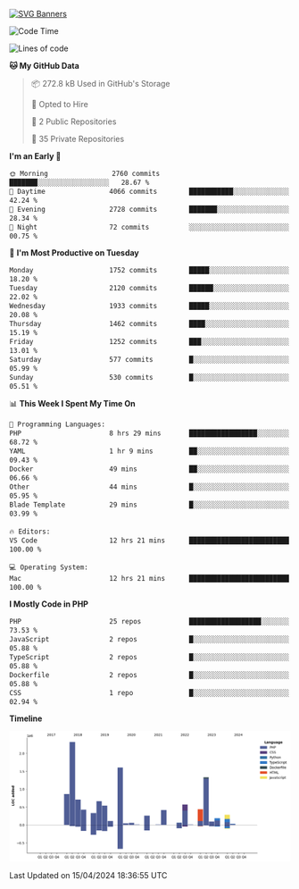 [![SVG Banners](https://svg-banners.vercel.app/api?type=glitch&text1=Gere_Lajos%F0%9F%92%BB&width=800&height=400)](https://github.com/Akshay090/svg-banners)

<!--START_SECTION:waka-->
![Code Time](http://img.shields.io/badge/Code%20Time-1%2C542%20hrs%2057%20mins-blue)

![Lines of code](https://img.shields.io/badge/From%20Hello%20World%20I%27ve%20Written-11.3%20million%20lines%20of%20code-blue)

**🐱 My GitHub Data** 

> 📦 272.8 kB Used in GitHub's Storage 
 > 
> 💼 Opted to Hire
 > 
> 📜 2 Public Repositories 
 > 
> 🔑 35 Private Repositories 
 > 
**I'm an Early 🐤** 

```text
🌞 Morning                2760 commits        ███████░░░░░░░░░░░░░░░░░░   28.67 % 
🌆 Daytime                4066 commits        ███████████░░░░░░░░░░░░░░   42.24 % 
🌃 Evening                2728 commits        ███████░░░░░░░░░░░░░░░░░░   28.34 % 
🌙 Night                  72 commits          ░░░░░░░░░░░░░░░░░░░░░░░░░   00.75 % 
```
📅 **I'm Most Productive on Tuesday** 

```text
Monday                   1752 commits        █████░░░░░░░░░░░░░░░░░░░░   18.20 % 
Tuesday                  2120 commits        ██████░░░░░░░░░░░░░░░░░░░   22.02 % 
Wednesday                1933 commits        █████░░░░░░░░░░░░░░░░░░░░   20.08 % 
Thursday                 1462 commits        ████░░░░░░░░░░░░░░░░░░░░░   15.19 % 
Friday                   1252 commits        ███░░░░░░░░░░░░░░░░░░░░░░   13.01 % 
Saturday                 577 commits         █░░░░░░░░░░░░░░░░░░░░░░░░   05.99 % 
Sunday                   530 commits         █░░░░░░░░░░░░░░░░░░░░░░░░   05.51 % 
```


📊 **This Week I Spent My Time On** 

```text
💬 Programming Languages: 
PHP                      8 hrs 29 mins       █████████████████░░░░░░░░   68.72 % 
YAML                     1 hr 9 mins         ██░░░░░░░░░░░░░░░░░░░░░░░   09.43 % 
Docker                   49 mins             ██░░░░░░░░░░░░░░░░░░░░░░░   06.66 % 
Other                    44 mins             █░░░░░░░░░░░░░░░░░░░░░░░░   05.95 % 
Blade Template           29 mins             █░░░░░░░░░░░░░░░░░░░░░░░░   03.99 % 

🔥 Editors: 
VS Code                  12 hrs 21 mins      █████████████████████████   100.00 % 

💻 Operating System: 
Mac                      12 hrs 21 mins      █████████████████████████   100.00 % 
```

**I Mostly Code in PHP** 

```text
PHP                      25 repos            ██████████████████░░░░░░░   73.53 % 
JavaScript               2 repos             █░░░░░░░░░░░░░░░░░░░░░░░░   05.88 % 
TypeScript               2 repos             █░░░░░░░░░░░░░░░░░░░░░░░░   05.88 % 
Dockerfile               2 repos             █░░░░░░░░░░░░░░░░░░░░░░░░   05.88 % 
CSS                      1 repo              █░░░░░░░░░░░░░░░░░░░░░░░░   02.94 % 
```



**Timeline**

![Lines of Code chart](https://raw.githubusercontent.com/gere-lajos/gere-lajos/main/assets/bar_graph.png)


 Last Updated on 15/04/2024 18:36:55 UTC
<!--END_SECTION:waka-->
